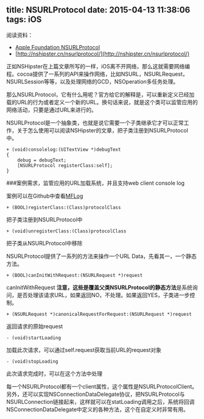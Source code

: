 title: NSURLProtocol
date: 2015-04-13 11:38:06
tags: iOS
---

阅读资料：

* [Apple Foundation NSURLProtocol](https://developer.apple.com/library/ios/documentation/Cocoa/Reference/Foundation/Classes/NSURLProtocol_Class/index.html)
* [http://nshipster.cn/nsurlprotocol/](http://nshipster.cn/nsurlprotocol/)

正如NSHipster在上篇文章所写的一样，iOS离不开网络，那么这就需要网络编程。cocoa提供了一系列的API来操作网络，比如NSURL，NSURLRequest，NSURLSession等等，以及处理网络的GCD，NSOperation多任务处理。

那么NSURLProtocol，它有什么用呢？官方给它的解释是，可以重新定义已经加载的URL的行为或者定义一个新的URL。换句话来说，就是这个类可以监管应用的网络活动，只要是通过URL来进行的。

NSURLProtocol是一个抽象类，也就是说它需要一个子类继承它才可以正常工作，关于怎么使用可以阅读NSHipster的文章，把子类注册到NSURLProtocol中。

	+ (void)consolelog:(UITextView *)debugText
	{
    	debug = debugText;
    	[NSURLProtocol registerClass:self];
	}
	
###案例需求，监管应用的URL加载系统，并且支持web client console log

案例可以在Github中查看[MFLog](https://github.com/lcepy/MFLog)

	+ (BOOL)registerClass:(Class)protocolClass

把子类注册到NSURLProtocol中

	+ (void)unregisterClass:(Class)protocolClass
	
把子类从NSURLProtocol中移除

NSURLProtocol提供了一系列的方法来操作一个URL Data，先看其一，一个静态方法。

	+ (BOOL)canInitWithRequest:(NSURLRequest *)request

canInitWithRequest **注意，这些是覆盖父类NSURLProtocol的静态方法**是系统询问，是否处理该请求URL，如果返回NO，不处理。如果返回YES，子类进一步控制。

	+ (NSURLRequest *)canonicalRequestForRequest:(NSURLRequest *)request
	
返回请求的原始request

	- (void)startLoading
	
加载此次请求，可以通过self.request获取当前URL的request对象

	- (void)stopLoading
	
此次请求完成时，可以在这个方法中处理

每一个NSURLProtocol都有一个client属性，这个属性是NSURLProtocolClient。另外，还可以实现NSConnectionDataDelegate协议，把NSURLProtocol与NSURLConnection链接起来，这样就可以在statLoading调用之后，系统将回调NSConnectionDataDelegate中定义的各种方法，这个在自定义时非常有用。